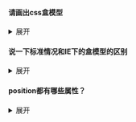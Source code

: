 #### 请画出css盒模型

<details>
    <summary>展开</summary>
    <p>
        任何一个元素都可以看成一个盒子
    </p>
    <p>
        盒模型构成：content padding border margin
    </p>
    <img src='./box-model.gif'>
</details>




#### 说一下标准情况和IE下的盒模型的区别

<details>
    <summary>展开</summary>
    <p>
        IE传统盒模型：宽度width = content + padding + border
    </p>
    <p>
        w3c标准盒模型：宽度width = content
    </p>
    <p>
		上面的width就是我们所能设置的width。IE的width包含了padding和border，所以设置了width之后，调整padding和border只会压缩content，而不会向外扩展（除非设置的width太小）
    </p>
    <p>
        height同理
    </p>
    <p>
        css设置盒模型：
    </p>
    <p>
        box-sizing: content-box 标准盒模型
    </p>
    <p>
        box-sizing: border-box IE盒模型
    </p>
    <p>
        <b>顺带一提，background在两种盒模型都是只包含content和padding</b>
    </p>
</details>


#### position都有哪些属性？

<details>
    <summary>展开</summary>
    <ol>
        <li>static静态定位：默认值，不定位，不脱离文档流</li>
        <li>relative相对定位：不脱离文档流，参考自身静态位置</li>
        <li>absolute绝对定位：脱离文档流，参考最近的已定位的父元素，否则就是body</li>
        <li>fixed固定定位：脱离文档流，参考浏览器窗口</li>
        <li>sticky粘性定位：不脱离文档流，在屏幕范围（viewport）时，元素不定位，当元素将要移出偏移范围时，定位变成fixed</li>
        <li>硬要说的话，还有inherit</li>
    </ol>
</details>

